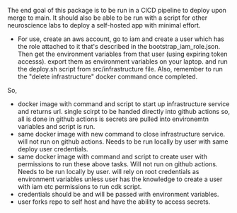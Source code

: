 The end goal of this package is to be run in a CICD pipeline to deploy upon merge to main. 
It should also be able to be run with a script for other neuroscience labs to deploy a self-hosted app with minimal effort. 
- For use, create an aws account, go to iam and create a user which has the role attached to it that's described in the bootstrap_iam_role.json. Then get the environment variables from that user (using expiring token accesss). export them as environment variables on your laptop. and run the deploy.sh script from src/infrastructure file. 
Also, remember to run the "delete infrastructure" docker command once completed. 


So, 
- docker image with command and script to start up infrastructure service and returns url. single scirpt to be handed directly into github actions so, all is done in github actions is secrets are pulled into environemtn variables and script is run. 
- same docker image with new command to close infrastructure service. will not run on github actions. Needs to be run locally by user with same deploy user credentials. 
- same docker image with command and script to create user with permissions to run these above tasks. Will not run on github actions. Needs to be run locally by user. will rely on root credentials as environment variables unless user has the knowledge to create a user with iam etc permissions to run cdk script. 
- credentials should be and will be passed with environment variables. 
- user forks repo to self host and have the ability to access secrets. 

